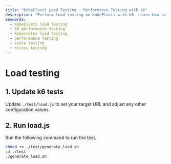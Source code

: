 ```yaml
---
title: "KubeElasti Load Testing - Performance Testing with k6"
description: "Perform load testing on KubeElasti with k6. Learn how to test performance, scaling behavior, and system limits under load."
keywords:
  - KubeElasti load testing
  - k6 performance testing
  - Kubernetes load testing
  - performance testing
  - scale testing
  - stress testing
---
```


# Load testing

## 1. Update k6 tests

   Update `./test/load.js` to set your target URL and adjust any other configuration values.

## 2. Run load.js

   Run the following command to run the test.

   ```bash
   chmod +x ./test/generate_load.sh
   cd ./test
   ./generate_load.sh
   ```
